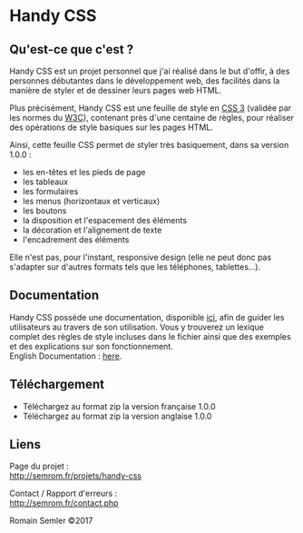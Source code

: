 # Handy CSS

## Qu'est-ce que c'est ?
Handy CSS est un projet personnel que j'ai réalisé dans le but d'offir, à des personnes débutantes dans le développement web, des facilités dans la manière de styler et de dessiner leurs pages web HTML.

Plus précisément, Handy CSS est une feuille de style en [CSS 3](https://fr.wikipedia.org/wiki/Feuilles_de_style_en_cascade#CSS3) (validée par les normes du [W3C](https://www.w3.org/)), contenant près d'une centaine de règles, pour réaliser des opérations de style basiques sur les pages HTML.

Ainsi, cette feuille CSS permet de styler très basiquement, dans sa version 1.0.0 :
* les en-têtes et les pieds de page
* les tableaux
* les formulaires
* les menus (horizontaux et verticaux)
* les boutons
* la disposition et l'espacement des éléments
* la décoration et l'alignement de texte
* l'encadrement des éléments  

Elle n'est pas, pour l'instant, responsive design (elle ne peut donc pas s'adapter sur d'autres formats tels que les téléphones, tablettes...).

## Documentation
Handy CSS possède une documentation, disponible [ici](http://semrom.fr/projets/handy-css/documentation.php), afin de guider les utilisateurs au travers de son utilisation. Vous y  trouverez un lexique complet des règles de style incluses dans le fichier ainsi que des exemples et des explications sur son fonctionnement.   
English Documentation : [here](http://semrom.fr/en/projects/handy-css/documentation.php).

## Téléchargement

* Téléchargez au format zip la version française 1.0.0
* Téléchargez au format zip la version anglaise 1.0.0  

## Liens

Page du projet :   
http://semrom.fr/projets/handy-css   

Contact / Rapport d'erreurs :  
http://semrom.fr/contact.php  

Romain Semler ©2017








